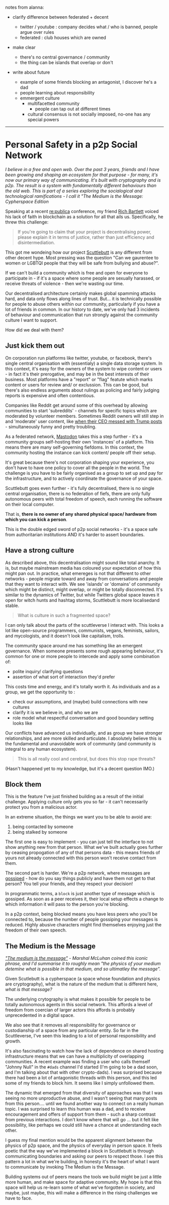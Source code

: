 notes from alanna: 

- clarify difference between federated + decent
  - twitter / youtube : company decides what / who is banned, people argue over rules
  - federated : club houses which are owned
  
- make clear
  - there's no central governance / community
  - the thing can be islands that overlap or don't
  
- write about future
  - example of some friends blocking an antagonist, I discover he's a dad
  - people learning about responsibility
  - emmergent culture
    - multifacetted community
      - people can tap out at different times
    - cultural consensus is not socially imposed, no-one has any special powers

---


# Personal Safety in a p2p Social Network

_I believe in a free and open web.
Over the past 3 years, friends and I have been growing and shaping an ecosystem for that purpose - for many, it's now our primary way of communicating.
It's built with cryptography and is p2p.
The result is a system with fundamentally different behaviours than the old web.
This is part of a series exploring the socialogical and technological ramifications - I call it "The Medium is the Message: Cypherspace Edition_

Speaking at a recent [re:publica](https://re-publica.com/) conference, my friend [Rich Bartlett](http://www.richdecibels.com/) voiced his lack of faith in blockchain as a solution for all that ails us.
Specifically, he threw this challenge:

> If you're going to claim that your project is decentralising power, please explain it in terms of justice, rather than just efficiency and disintermediation.

This got me wondeing how our project [Scuttlebutt](https://www.scuttlebutt.nz) is any different from other decent hype.
Most pressing was the question "Can we gaurentee to women or LGBTQI people that they will be safe from bullying and abuse?".

If we can't build a community which is free and open for everyone to participate in - if it's a space where some people are sexually harassed, or receive threats of violence - then we're wasting our time.


Our decentralised architecture certainly makes global spamming attacks hard, and data only flows along lines of trust.
But... it is technically possible for people to abuse others within our community, particularly if you have a lot of friends in common.
In our history to date, we've only had 3 incidents of behaviour and communication that run strongly against the community culture I want to support.

How did we deal with them?


## Just kick them out

On corporation run platforms like twitter, youtube, or facebook, there's single central organisation with (essentialy) a single data storage system.
In this context, it's easy for the owners of the system to wipe content or users - in fact it's their prerogative, and may be in the best interests of their business.
Most platforms have a "report" or "flag" featute which marks content or users for review and/ or exclussion.
This can be good, but there's also endless arguments about rulings as policing and fairly judging reports is expensive and often contentious.

Companies like Reddit get around some of this overhead by allowing communities to start 'subreddits' - channels for specific topics which are moderated by volunteer members.
Sometimes Reddit owners will still step in and 'moderate' user content, like [when their CEO messed with Trump posts](https://www.washingtonpost.com/news/the-switch/wp/2016/11/26/reddits-ceo-regrets-trolling-trump-supporters-by-secretly-editing-their-posts/) - simultaneously funny and pretty troubling.

As a federated network, [Mastodon](https://mastodon.social/about) takes this a step further - it's a community groups self-hosting their own 'instances' of a platform.
This means there are many self-governing fiefdoms.
In this context, the community hosting the instance can kick content/ people off their setup.

It's great because there's not corporation shaping your experience, you don't have to have one policy to cover all the people in the world.
The challenge is you have to be fairly organised as a group to set up and pay for the infrastructure, and to actively coordinate the governance of your space.

Scuttlebutt goes even further - it's fully decentralised, there is no single central organisation, there is no federation of fiefs, there are only fully autonomous peers with total freedom of speech, each running the software on their local computer.

That is, **there is no owner of any shared physical space/ hardware from which you can kick a person**.

This is the double edged sword of p2p social networks - it's a space safe from authoritarian institutions AND it's harder to assert boundaries.


## Have a strong culture

As described above, this decentralisation might sound like total anarchy.
It is, but maybe mainstream media has coloured your expectation of how this might pan out.
In practice, what emereges is not that different to other networks - people migrate toward and away from conversations and people that they want to interact with.
We see 'islands' or 'domains' of community which might be distinct, might overlap, or might be totally disconnected.
It's similar to the dynamics of Twitter, but while Twitters global space leaves it open for witch hunts and hashtag storms, Scuttlebutt is more localisedand stable.

> What is culture in such a fragmented space? 

I can only talk about the parts of the scuttleverse I interact with.
This looks a lot like open-source programmers, communists, vegans, feminists, sailors, and mycologists, and it doesn't look like capitalism, trolls.

The community space around me has something like an emergent governance.
When someone presents some rough appearing behaviour, it's common for one or more people to intercede and apply some combination of:
- polite inquiry/ clarifying questions
- assertion of what sort of interaction they'd prefer

This costs time and energy, and it's totally worth it.
As individuals and as a group, we get the opportunity to :
- check our assumptions, and (maybe) build connections with new cultures
- clarify it is we believe in, and who we are
- role model what respectful conversation and good boundary setting looks like

Our conflicts have advanced us individually, and as group we have stronger relationships, and are more skilled and articulate.
I absolutely believe this is the fundamental and unavoidable work of community (and community is integral to any human ecosystem).

> This is all really cool and cerebral, but does this stop rape threats?

(Hasn't happened yet to my knowledge, but it's a decent question IMO.) 


## Block them

This is the feature I've just finished building as a result of the initial challenge.
Applying culture only gets you so far - it can't necessarily protect you from a malicious actor.

In an extreme situation, the things we want you to be able to avoid are:
1. being contacted by someone
2. being stalked by someone

The first one is easy to implement - you can just tell the interface to not show anything new from that person.
What we've built actually goes further by ceasing propogation of any of that persons data - this means friends of yours not already connected with this person won't receive contact from them.

The second part is harder.
We're a p2p network, where messages are [gossiped](https://medium.com/enspiral-tales/gossiping-securely-is-the-new-email-6d706d4cd435) - how do you say things publicly and have them not get to that person?
You tell your friends, and they respect your decision!

In programmatic terms, a `block` is just another type of message which is gossiped.
As soon as a peer receives it, their local setup effects a change to which information it will pass to the person you're blocking.

In a p2p context, being blocked means you have less peers who you'll be connected to, because the number of people gossiping your messages is reduced.
Highly abusive characters might find themselves enjoying just the freedom of their own speech.


## The Medium is the Message

_["The medium is the message"](https://en.wikipedia.org/wiki/The_medium_is_the_message) - Marshal McLuhan coined this iconic phrase, and I'd summarise it to roughly mean "the physics of your medium detemine what is possible in that medium, and so ultimatley the message"._

Given Scutlebutt is a cypherspace (a space whose foundation and physics are cryptography), what is the nature of the medium that is different here, _what is that message?_

The underlying crytography is what makes it possible for people to be totally autonomous agents in this social network.
This affords a level of freedom from coercian of larger actors this affords is probably unprecedented in a digital space.

We also see that it removes all responsibility for governance or custodianship of a space from any particular entity.
So far in the Scuttleverse, I've seen this leading to a lot of personal responsibility and growth.

It's also fascinating to watch how the lack of dependence on shared hosting infrastructure means that we can have a multiplicity of overlapping communities.
A recent example was finding a user who calls themself "Johnny Null" in the `#dads` channel I'd started (I'm going to be a dad soon, and I'm talking about that with other crypto-dads).
I was surprised because there had been a lot of antagonistic threads with this person, and this led some of my friends to block him.
It seems like I simply unfollowed them.

The dynamic that emerged from that diversity of approaches was that I was seeing no more unproductive abuse, and I wasn't seeing that many posts from this person.... until we found another way to connect on a really human topic.
I was surprised to learn this human was a dad, and to receive encouragement and offers of support from them - such a sharp contrast from previous interactions.
I don't know where that will go ... but it felt like possibility, like perhaps we could still have a chance at understanding each other.


I guess my final mention would be the apparent alignment between the physics of p2p space, and the physics of everyday in person space.
It feels poetic that the way we've implemented a block in Scuttlebutt is through communicating boundaries and asking our peers to respect those. 
I see this pattern a lot in what we're building, in honesty it's the heart of what I want to communicate by invoking The Medium is the Message.

Building systems out of peers means the tools we build might be just a little more human, and make space for adaptive community.
My hope is that this space will help us re-learn some of what we've forgotten in society, and maybe, just maybe, this will make a difference in the rising challenges we have to face.

